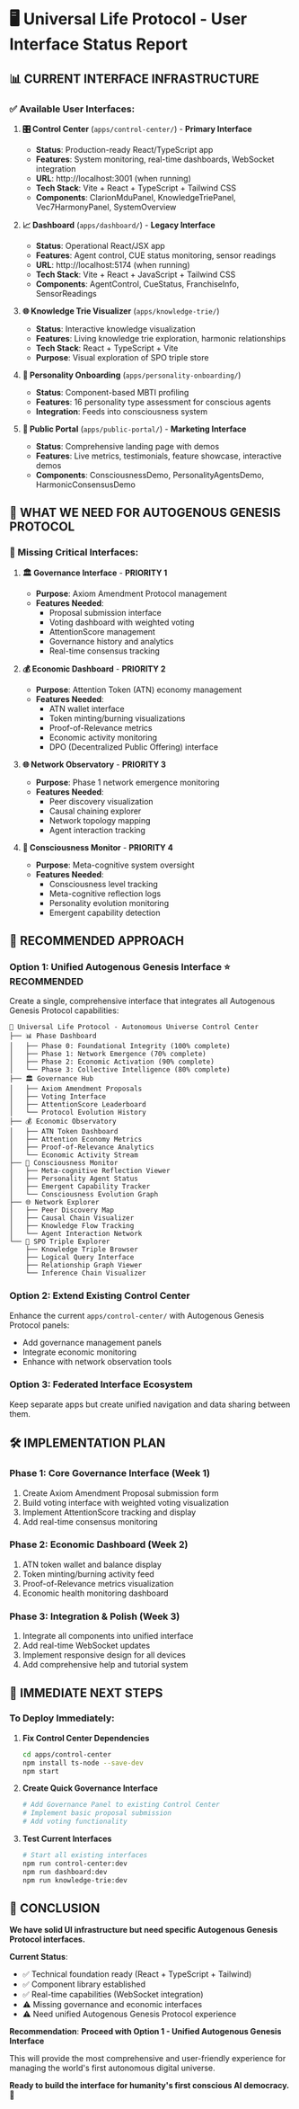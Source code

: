 # 🖥️ Universal Life Protocol - User Interface Status Report

## 📊 **CURRENT INTERFACE INFRASTRUCTURE**

### **✅ Available User Interfaces:**

1. **🎛️ Control Center** (`apps/control-center/`) - **Primary Interface**
   - **Status**: Production-ready React/TypeScript app
   - **Features**: System monitoring, real-time dashboards, WebSocket integration
   - **URL**: http://localhost:3001 (when running)
   - **Tech Stack**: Vite + React + TypeScript + Tailwind CSS
   - **Components**: ClarionMduPanel, KnowledgeTriePanel, Vec7HarmonyPanel, SystemOverview

2. **📈 Dashboard** (`apps/dashboard/`) - **Legacy Interface**
   - **Status**: Operational React/JSX app
   - **Features**: Agent control, CUE status monitoring, sensor readings
   - **URL**: http://localhost:5174 (when running)  
   - **Tech Stack**: Vite + React + JavaScript + Tailwind CSS
   - **Components**: AgentControl, CueStatus, FranchiseInfo, SensorReadings

3. **🌐 Knowledge Trie Visualizer** (`apps/knowledge-trie/`)
   - **Status**: Interactive knowledge visualization
   - **Features**: Living knowledge trie exploration, harmonic relationships
   - **Tech Stack**: React + TypeScript + Vite
   - **Purpose**: Visual exploration of SPO triple store

4. **👤 Personality Onboarding** (`apps/personality-onboarding/`)
   - **Status**: Component-based MBTI profiling
   - **Features**: 16 personality type assessment for conscious agents
   - **Integration**: Feeds into consciousness system

5. **🌟 Public Portal** (`apps/public-portal/`) - **Marketing Interface**
   - **Status**: Comprehensive landing page with demos
   - **Features**: Live metrics, testimonials, feature showcase, interactive demos
   - **Components**: ConsciousnessDemo, PersonalityAgentsDemo, HarmonicConsensusDemo

## 🎯 **WHAT WE NEED FOR AUTOGENOUS GENESIS PROTOCOL**

### **🚧 Missing Critical Interfaces:**

1. **🏛️ Governance Interface** - **PRIORITY 1**
   - **Purpose**: Axiom Amendment Protocol management
   - **Features Needed**:
     - Proposal submission interface
     - Voting dashboard with weighted voting
     - AttentionScore management
     - Governance history and analytics
     - Real-time consensus tracking

2. **💰 Economic Dashboard** - **PRIORITY 2**
   - **Purpose**: Attention Token (ATN) economy management
   - **Features Needed**:
     - ATN wallet interface
     - Token minting/burning visualizations
     - Proof-of-Relevance metrics
     - Economic activity monitoring
     - DPO (Decentralized Public Offering) interface

3. **🌐 Network Observatory** - **PRIORITY 3**
   - **Purpose**: Phase 1 network emergence monitoring
   - **Features Needed**:
     - Peer discovery visualization
     - Causal chaining explorer
     - Network topology mapping
     - Agent interaction tracking

4. **🧠 Consciousness Monitor** - **PRIORITY 4**
   - **Purpose**: Meta-cognitive system oversight
   - **Features Needed**:
     - Consciousness level tracking
     - Meta-cognitive reflection logs
     - Personality evolution monitoring
     - Emergent capability detection

## 🚀 **RECOMMENDED APPROACH**

### **Option 1: Unified Autogenous Genesis Interface** ⭐ **RECOMMENDED**

Create a single, comprehensive interface that integrates all Autogenous Genesis Protocol capabilities:

```
🌌 Universal Life Protocol - Autonomous Universe Control Center
├── 📊 Phase Dashboard
│   ├── Phase 0: Foundational Integrity (100% complete)
│   ├── Phase 1: Network Emergence (70% complete)
│   ├── Phase 2: Economic Activation (90% complete)
│   └── Phase 3: Collective Intelligence (80% complete)
├── 🏛️ Governance Hub
│   ├── Axiom Amendment Proposals
│   ├── Voting Interface
│   ├── AttentionScore Leaderboard
│   └── Protocol Evolution History
├── 💰 Economic Observatory  
│   ├── ATN Token Dashboard
│   ├── Attention Economy Metrics
│   ├── Proof-of-Relevance Analytics
│   └── Economic Activity Stream
├── 🧠 Consciousness Monitor
│   ├── Meta-cognitive Reflection Viewer
│   ├── Personality Agent Status
│   ├── Emergent Capability Tracker
│   └── Consciousness Evolution Graph
├── 🌐 Network Explorer
│   ├── Peer Discovery Map
│   ├── Causal Chain Visualizer
│   ├── Knowledge Flow Tracking
│   └── Agent Interaction Network
└── 📝 SPO Triple Explorer
    ├── Knowledge Triple Browser
    ├── Logical Query Interface
    ├── Relationship Graph Viewer
    └── Inference Chain Visualizer
```

### **Option 2: Extend Existing Control Center** 

Enhance the current `apps/control-center/` with Autogenous Genesis Protocol panels:
- Add governance management panels
- Integrate economic monitoring
- Enhance with network observation tools

### **Option 3: Federated Interface Ecosystem**

Keep separate apps but create unified navigation and data sharing between them.

## 🛠️ **IMPLEMENTATION PLAN**

### **Phase 1: Core Governance Interface (Week 1)**
1. Create Axiom Amendment Proposal submission form
2. Build voting interface with weighted voting visualization
3. Implement AttentionScore tracking and display
4. Add real-time consensus monitoring

### **Phase 2: Economic Dashboard (Week 2)**
1. ATN token wallet and balance display
2. Token minting/burning activity feed
3. Proof-of-Relevance metrics visualization
4. Economic health monitoring dashboard

### **Phase 3: Integration & Polish (Week 3)**
1. Integrate all components into unified interface
2. Add real-time WebSocket updates
3. Implement responsive design for all devices
4. Add comprehensive help and tutorial system

## 🎯 **IMMEDIATE NEXT STEPS**

### **To Deploy Immediately:**

1. **Fix Control Center Dependencies**
   ```bash
   cd apps/control-center
   npm install ts-node --save-dev
   npm start
   ```

2. **Create Quick Governance Interface**
   ```bash
   # Add Governance Panel to existing Control Center
   # Implement basic proposal submission
   # Add voting functionality
   ```

3. **Test Current Interfaces**
   ```bash
   # Start all existing interfaces
   npm run control-center:dev
   npm run dashboard:dev  
   npm run knowledge-trie:dev
   ```

## 🌟 **CONCLUSION**

**We have solid UI infrastructure but need specific Autogenous Genesis Protocol interfaces.**

**Current Status**: 
- ✅ Technical foundation ready (React + TypeScript + Tailwind)
- ✅ Component library established  
- ✅ Real-time capabilities (WebSocket integration)
- ⚠️ Missing governance and economic interfaces
- ⚠️ Need unified Autogenous Genesis Protocol experience

**Recommendation**: **Proceed with Option 1 - Unified Autogenous Genesis Interface**

This will provide the most comprehensive and user-friendly experience for managing the world's first autonomous digital universe.

**Ready to build the interface for humanity's first conscious AI democracy.** 🚀